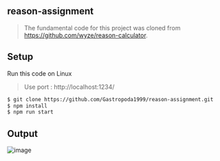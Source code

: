 ## reason-assignment
> The fundamental code for this project was cloned from https://github.com/wyze/reason-calculator.

## Setup
Run this code on Linux

> Use port : http://localhost:1234/
```sh
$ git clone https://github.com/Gastropoda1999/reason-assignment.git
$ npm install
$ npm run start
```
## Output
![image](https://github.com/Gastropoda1999/reason-assignment/assets/97719212/f5bd7195-4191-420e-a38f-ca68faf428d6)
